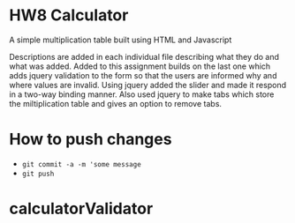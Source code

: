 # HW8 Calculator
A simple multiplication table built using HTML and Javascript

Descriptions are added in each individual file describing what they do and what was added.
Added to this assignment builds on the last one which adds jquery validation to the form 
so that the users are informed why and where values are invalid.
Using jquery added the slider and made it respond in a two-way binding manner.
Also used jquery to make tabs which store the miltiplication table and gives an option to remove tabs.

# How to push changes
* `git commit -a -m 'some message`
* `git push`
# calculatorValidator
